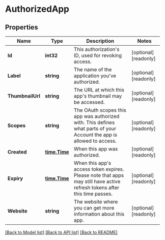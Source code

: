 # AuthorizedApp

## Properties

Name | Type | Description | Notes
------------ | ------------- | ------------- | -------------
**Id** | **int32** | This authorization&#39;s ID, used for revoking access.  | [optional] [readonly] 
**Label** | **string** | The name of the application you&#39;ve authorized.  | [optional] [readonly] 
**ThumbnailUrl** | **string** | The URL at which this app&#39;s thumbnail may be accessed.  | [optional] [readonly] 
**Scopes** | **string** | The OAuth scopes this app was authorized with.  This defines what parts of your Account the app is allowed to access.  | [optional] [readonly] 
**Created** | [**time.Time**](time.Time.md) | When this app was authorized. | [optional] [readonly] 
**Expiry** | [**time.Time**](time.Time.md) | When this app&#39;s access token expires.  Please note that apps may still have active refresh tokens after this time passes.  | [optional] [readonly] 
**Website** | **string** | The website where you can get more information about this app.  | [optional] [readonly] 

[[Back to Model list]](../README.md#documentation-for-models) [[Back to API list]](../README.md#documentation-for-api-endpoints) [[Back to README]](../README.md)


